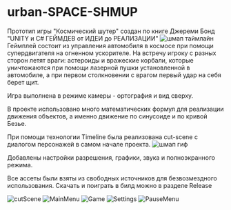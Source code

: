 
# urban-SPACE-SHMUP
Прототип игры "Космический шутер" создан по книге Джереми Бонд "UNITY и C# ГЕЙМДЕВ от ИДЕИ до РЕАЛИЗАЦИИ"
                    ![шмап таймлайн](https://user-images.githubusercontent.com/59263802/121123885-8b047580-c856-11eb-8b7f-0868c2c96c5b.gif)
Геймплей состоит из управления автомобиля в космосе при помощи супердвигателя на огненном ускорителе.
На встречу игроку с разных сторон летят враги: астероиды и вражеские корбали, которые уничтожаются при помощи
лазерной пушки установленной в автомобиле, а при первом столкновении с врагом первый удар на себя берет щит.

Игра выполнена в режиме камеры - ортография и вид сверху.

В проекте использовано много математических формул для реализации движения объектов, а именно движение
по синусоиде и по кривой Безье. 

При помощи технологии Timeline была реализована cut-scene с диалогом персонажей в самом начале проекта.
                      ![шмап гиф](https://user-images.githubusercontent.com/59263802/121124543-b2a80d80-c857-11eb-96e2-87b43d0b9c4e.gif)

Добавлены настройки разрешения, графики, звука и полноэкранного режима.

Все ассеты были взяты из свободных источников для безвозмездного использования. Скачать и поиграть в билд
можно в разделе Release

![cutScene](https://user-images.githubusercontent.com/59263802/120450482-10090e00-c3c3-11eb-82b1-2bde510e3123.png)
![MainMenu](https://user-images.githubusercontent.com/59263802/120450530-1e572a00-c3c3-11eb-8ebd-0206b4207661.png)
![Game](https://user-images.githubusercontent.com/59263802/120450578-2616ce80-c3c3-11eb-8bd7-6739220b3954.png)
![Settings](https://user-images.githubusercontent.com/59263802/120450581-26af6500-c3c3-11eb-84d7-b8cb4158eaa1.png)
![PauseMenu](https://user-images.githubusercontent.com/59263802/120475026-73069f00-c3db-11eb-87b7-d894778244fc.png)
